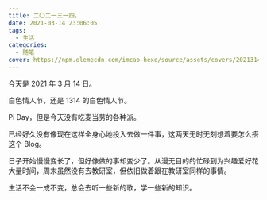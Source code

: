 ```yaml
---
title: 二〇二一三一四。
date: 2021-03-14 23:06:05
tags:
  - 生活
categories:
  - 随笔
cover: https://npm.elemecdn.com/imcao-hexo/source/assets/covers/2021314.jpg
---
```


今天是 2021 年 3 月 14 日。

白色情人节，还是 1314 的白色情人节。

Pi Day，但是今天没有吃麦当劳的各种派。

已经好久没有像现在这样全身心地投入去做一件事，这两天无时无刻想着要怎么搭这个 Blog。

日子开始慢慢变长了，但好像做的事却变少了。从漫无目的的忙碌到为兴趣爱好花大量时间，周末虽然没有去教研室，但依旧做着跟在教研室同样的事情。

生活不会一成不变，总会去听一些新的歌，学一些新的知识。
